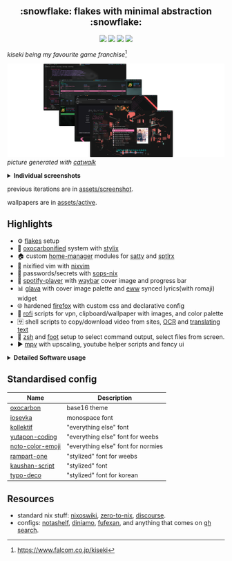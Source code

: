 <h2 align="center">:snowflake: flakes with minimal abstraction :snowflake:</h2>

<p align="center">
    <a href="https://nixos.org/">
        <img src="https://img.shields.io/badge/NixOS-25.05-informational.svg?style=for-the-badge&logo=nixos&color=161616&logoColor=42be65&labelColor=dde1e6"></a>
    <img src="https://img.shields.io/github/last-commit/71zenith/kiseki?style=for-the-badge&labelColor=dde1e6&color=161616"/>
    <img src="https://img.shields.io/github/repo-size/71zenith/kiseki?style=for-the-badge&labelColor=dde1e6&color=161616"/>
    <img src="https://img.shields.io/github/languages/code-size/71zenith/kiseki?color=161616&style=for-the-badge&labelColor=dde1e6"/>
  </a>
</p>

*kiseki being my favourite game franchise*[^1]

![](https://github.com/71zenith/assets/blob/master/screenshot/stacked.png?raw=true)
*picture generated with [catwalk](https://github.com/catppuccin/catwalk)*

<details><summary><b>Individual screenshots</b></summary>

![](https://github.com/71zenith/assets/blob/master/screenshot/screenshot25.png?raw=true)

![](https://github.com/71zenith/assets/blob/master/screenshot/workflow/1.png?raw=true)

![](https://github.com/71zenith/assets/blob/master/screenshot/workflow/2.png?raw=true)

![](https://github.com/71zenith/assets/blob/master/screenshot/workflow/3.png?raw=true)

![](https://github.com/71zenith/assets/blob/master/screenshot/workflow/4.png?raw=true)

![](https://github.com/71zenith/assets/blob/master/screenshot/workflow/5.png?raw=true)

![](https://github.com/71zenith/assets/blob/master/screenshot/workflow/6.png?raw=true)
</details>

previous iterations are in [assets/screenshot](https://github.com/71zenith/assets/tree/master/screenshot).

wallpapers are in [assets/active](https://github.com/71zenith/assets/tree/master/active).

## Highlights

- ⚙️  [flakes](https://wiki.nixos.org/wiki/Flakes) setup
- 🎨 [oxocarbonified](https://github.com/nyoom-engineering/base16-oxocarbon) system with [stylix](https://github.com/danth/stylix)
- 🏠 custom [home-manager](https://github.com/nix-community/home-manager) modules for [satty](https://github.com/gabm/Satty) and [sptlrx](https://github.com/raitonoberu/sptlrx)
- 📝 nixified vim with [nixvim](https://github.com/nix-community/nixvim)
- 🔑 passwords/secrets with [sops-nix](https://github.com/Mic92/sops-nix)
- 🎼 [spotify-player](https://github.com/aome510/spotify-player) with [waybar](https://github.com/Alexays/Waybar) cover image and progress bar
- 📊 [glava](https://github.com/jarcode-foss/glava) with cover image palette and [eww](https://github.com/elkowar/eww) synced lyrics(with romaji) widget
- 🌐 hardened [firefox](https://www.mozilla.org/en-US/firefox/) with custom css and declarative config
- 🚀 [rofi](https://github.com/davatorium/rofi) scripts for vpn, clipboard/wallpaper with images, and color palette
- 🈂️ shell scripts to copy/download video from sites, [OCR](https://github.com/tesseract-ocr/tesseract) and [translating text](https://github.com/soimort/translate-shell)
- 🐚 [zsh](http://www.zsh.org) and [foot](https://codeberg.org/dnkl/foot) setup to select command output, select files from screen.
- ▶️  [mpv](https://github.com/mpv-player/mpv) with upscaling, youtube helper scripts and fancy ui

<details><summary><b>Detailed Software usage</b></summary>

## Nix components

| Name                                                                   | Description                 |
|------------------------------------------------------------------------|-----------------------------|
| [flakes](https://wiki.nixos.org/wiki/Flakes)                           | nix lifeline                |
| [home-manager](https://github.com/nix-community/home-manager)          | dotfiles manager            |
| [stylix](https://github.com/danth/stylix)                              | auto themer                 |
| [nixvim](https://github.com/nix-community/nixvim)                      | nvim config in nix          |
| [nh](https://github.com/viperML/nh)                                    | nix helper                  |
| [sops-nix](https://github.com/Mic92/sops-nix)                          | secrets manager             |
| [nix-output-monitor](https://github.com/maralorn/nix-output-monitor)   | fancy nix output            |
| [direnv](https://github.com/nix-community/nix-direnv)                  | auto env switcher           |

## Programs

| Name                                                           | Description             |
|----------------------------------------------------------------|-------------------------|
| [hyprland](https://github.com/hyprwm/Hyprland)                 | compositor              |
| [hyprlock](https://github.com/hyprwm/hyprlock)                 | lock screen             |
| [firefox](https://www.mozilla.org/en-US/firefox/)              | web browser             |
| [foot](https://codeberg.org/dnkl/foot)                         | terminal                |
| [zathura](https://pwmt.org/projects/zathura)                   | pdf/epub viewer         |
| [waybar](https://github.com/Alexays/Waybar)                    | status bar              |
| [mpv](https://github.com/mpv-player/mpv)                       | media player (da goat)  |
| [eww](https://github.com/elkowar/eww)                          | widgets                 |
| [rofi](https://github.com/davatorium/rofi)                     | custom launcher         |
| [calibre](https://github.com/kovidgoyal/calibre)               | ebook manager           |
| [fcitx5](https://github.com/fcitx/fcitx5)                      | japanese input          |
| [mako](https://github.com/emersion/mako)                       | notification daemon     |
| [nautilus](https://gitlab.gnome.org/GNOME/nautilus)            | gui file manager        |
| [neovim](https://github.com/neovim/neovim)                     | main text editor        |
| [sptlrx](https://github.com/raitonoberu/sptlrx)                | lyrics tui              |
| [fzf](https://github.com/junegunn/fzf)                         | fuzzy finder            |
| [glava](https://github.com/jarcode-foss/glava)                 | audio visualizer        |
| [zsh](http://www.zsh.org)                                      | shell                   |
| [spotify-player](https://github.com/aome510/spotify-player)    | spotify tui (love it)   |
| [yazi](https://github.com/sxyazi/yazi)                         | tui file manager        |
| [btop](https://github.com/aristocratos/btop)                   | resource monitor        |

## Rusty tools

| Name                                               | Description    |
|----------------------------------------------------|----------------|
| [eza](https://github.com/eza-community/eza)        | ls alter       |
| [xcp](https://github.com/tarka/xcp)                | cp alter       |
| [duf](https://github.com/muesli/duf)               | df alter       |
| [zoxide](https://github.com/ajeetdsouza/zoxide)    | smarter cd     |
| [dust](https://github.com/bootandy/dust)           | du alter       |
| [fd](https://github.com/sharkdp/fd)                | find alter     |
| [rg](https://github.com/BurstSushi/ripgrep)        | grep alter     |
| [sd](https://github.com/chmln/sd)                  | sed alter      |

</details>

## Standardised config

| Name                                                                        | Description                        |
|-----------------------------------------------------------------------------|------------------------------------|
| [oxocarbon](https://github.com/nyoom-engineering/base16-oxocarbon)          | base16 theme                       |
| [iosevka](https://typeof.net/Iosevka/)                                      | monospace font                     |
| [kollektif](https://unblast.com/kollektif-sans-typeface/)                   | "everything else" font             |
| [yutapon-coding](https://vector.co.jp/soft/dl/win95/writing/se416234.html)  | "everything else" font for weebs   |
| [noto-color-emoji](https://fonts.google.com/specimen/Noto+Color+Emoji)      | "everything else" font for normies |
| [rampart-one](https://www.freejapanesefont.com/rampart-one-download/)       | "stylized" font for weebs          |
| [kaushan-script](https://fonts.google.com/specimen/Kaushan+Script)          | "stylized" font                    |
| [typo-deco](https://eng.m.fontke.com/font/14781710/)                        | "stylized" font for korean         |

## Resources

- standard nix stuff: [nixoswiki](https://wiki.nixos.org), [zero-to-nix](https://zero-to-nix.com), [discourse](https://discourse.nixos.org/).
- configs: [notashelf](https://github.com/notashelf/nyx), [diniamo](https://github.com/diniamo/niqs), [fufexan](https://github.com/fufexan/dotfiles), and anything that comes on [gh search](https://github.com/search?q=nix+dotfiles+lang%3ANix+&type=repositories).

[^1]: https://www.falcom.co.jp/kiseki
